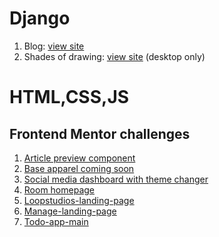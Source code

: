 <h1>Django</h1>
<ol>
<li>Blog: <a href="http://srivarshan12.pythonanywhere.com">view site</a></li>
<!-- <li>Portfolio:<a href="http://srivarshan13.pythonanywhere.com">view site</a></li> -->
<li>Shades of drawing: <a href="http://shadesofdrawing12.pythonanywhere.com/">view site</a> (desktop only)</li>
</ol>
  
  
<h1>HTML,CSS,JS</h1>
<h2>Frontend Mentor challenges</h2>
<ol>
<li> <a href="https://srivarshan12.github.io/webdev/article-preview-component-master/">Article preview component</a></li>
<li>  <a href="https://myprojects-n06lu5ylf.vercel.app/">Base apparel coming soon</a></li>
<li>  <a href="https://theme-switcher-n1yl9fm5q.vercel.app/">Social media dashboard with theme changer</a></li>
<li> <a href="https://srivarshan12.github.io/webdev/room-homepage-master/">Room homepage</a></li>
<li> <a href="https://srivarshan12.github.io/webdev/loopstudios-landing-page-main/">Loopstudios-landing-page</a></li>
<li> <a href="https://srivarshan12.github.io/webdev/manage-landing-page-master/">Manage-landing-page</a></li>
<li>  <a href="https://srivarshan12.github.io/webdev/todo-app-main/index.html">Todo-app-main</a></li> 
</ol>
